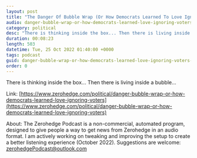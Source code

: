 ```yaml
---
layout: post
title: "The Danger Of Bubble Wrap (Or How Democrats Learned To Love Ignoring Voters)"
audio: danger-bubble-wrap-or-how-democrats-learned-love-ignoring-voters-0
category: political
desc: "There is thinking inside the box... Then there is living inside a bubble..."
duration: 00:08:23
length: 503
datetime: Tue, 25 Oct 2022 01:40:00 +0000
tags: podcast
guid: danger-bubble-wrap-or-how-democrats-learned-love-ignoring-voters-0
order: 0
---
```

There is thinking inside the box... Then there is living inside a bubble...

Link: [https://www.zerohedge.com/political/danger-bubble-wrap-or-how-democrats-learned-love-ignoring-voters](https://www.zerohedge.com/political/danger-bubble-wrap-or-how-democrats-learned-love-ignoring-voters)

About: The Zerohedge Podcast is a non-commercial, automated program, designed to give people a way to get news from Zerohedge in an audio format.  I am actively working on tweaking and improving the setup to create a better listening experience (October 2022).  Suggestions are welcome: [zerohedgePodcast@outlook.com](mailto:zerohedgePodcast@outlook.com)